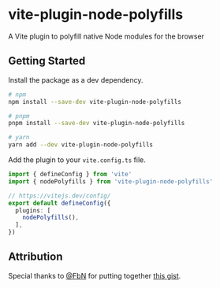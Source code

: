 # vite-plugin-node-polyfills

A Vite plugin to polyfill native Node modules for the browser

## Getting Started

Install the package as a dev dependency.

```sh
# npm
npm install --save-dev vite-plugin-node-polyfills

# pnpm
pnpm install --save-dev vite-plugin-node-polyfills

# yarn
yarn add --dev vite-plugin-node-polyfills
```

Add the plugin to your `vite.config.ts` file.

```ts
import { defineConfig } from 'vite'
import { nodePolyfills } from 'vite-plugin-node-polyfills'

// https://vitejs.dev/config/
export default defineConfig({
  plugins: [
    nodePolyfills(),
  ],
})
```

## Attribution

Special thanks to [@FbN](https://github.com/FbN) for putting together [this gist](https://gist.github.com/FbN/0e651105937c8000f10fefdf9ec9af3d).

